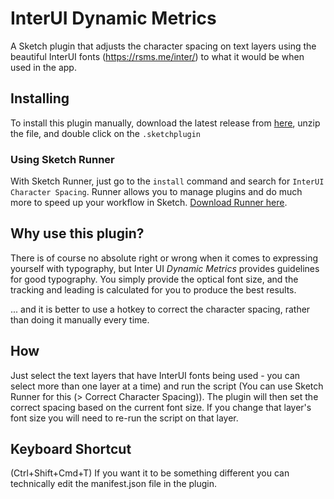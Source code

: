 # InterUI Dynamic Metrics

A Sketch plugin that adjusts the character spacing on text layers using the beautiful InterUI fonts (https://rsms.me/inter/) to what it would be when used in the app.

## Installing

To install this plugin manually, download the latest release from [here](https://github.com/qruzz/InterUI-Character-Spacing/releases), unzip the file, and double click on the `.sketchplugin`

### Using Sketch Runner

With Sketch Runner, just go to the `install` command and search for `InterUI Character Spacing`. Runner allows you to manage plugins and do much more to speed up your workflow in Sketch. [Download Runner here](http://www.sketchrunner.com).

## Why use this plugin?

There is of course no absolute right or wrong when it comes to expressing yourself with typography, but Inter UI _Dynamic Metrics_ provides guidelines for good typography. You simply provide the optical font size, and the tracking and leading is calculated for you to produce the best results.

... and it is better to use a hotkey to correct the character spacing, rather than doing it manually every time.

## How

Just select the text layers that have InterUI fonts being used - you can select more than one layer at a time) and run the script (You can use Sketch Runner for this (> Correct Character Spacing)). The plugin will then set the correct spacing based on the current font size. If you change that layer's font size you will need to re-run the script on that layer.

## Keyboard Shortcut

(Ctrl+Shift+Cmd+T) If you want it to be something different you can technically edit the manifest.json file in the plugin.
